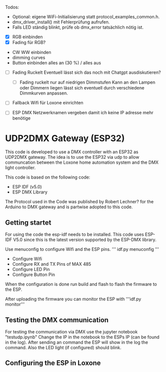 Todos:
- Optional: eigene WiFi-Initialisierung statt protocol_examples_common.h.
- dmx_driver_install() mit Fehlerprüfung aufrufen.
- Falls LED ständig blinkt, prüfe ob dmx_error tatsächlich nötig ist.
- [x] RGB einbinden
- [x] Fading für RGB?
- CW WW einbinden
- dimming curves
- Button einbinden alles an (30 %) / alles aus
- [ ] Fading Ruckelt Eventuell lässt sich das noch mit Chatgpt ausdiskutieren? 
  - [ ] Fading ruckelt nur auf niedrigen Dimmstufen Kann an den Lampen oder Dimmern liegen lässt sich eventuell durch verschiedene Dimmkurven anpassen.
- [ ] Fallback Wifi für Loxone einrichten
- [ ] ESP DMX Netzwerknamen vergeben damit ich keine IP adresse mehr benötige



# UDP2DMX Gateway (ESP32)

This code is developed to use a DMX controller with an ESP32 as UDP2DMX gateway. The idea is to use the ESP32 via udp to allow communcation between the Loxone home automation system and the DMX light controller. 

This code is based on the following code:
- ESP IDF (v5.0)
- ESP DMX Library

The Protocol used in the Code was published by Robert Lechner? for the Arduino to DMX gateway and is partwise adopted to this code. 

## Getting startet 
For using the code the esp-idf needs to be installed. This code uses ESP-IDF V5.0 since this is the latest version supported by the ESP-DMX library. 

Use menuconfig to configure Wifi and the ESP pins. 
''' idf.py menuconfig '''
- Configure Wifi
- Configure RX and TX Pins of MAX 485
- Configure LED Pin
- Configure Button Pin


When the configuration is done run build and flash to flash the firmware to the ESP. 

After uploading the firmware you can monitor the ESP with '''idf.py monitor'''

## Testing the DMX communication
For testing the communication via DMX use the jupyter notebook "testudp.ipynb" Change the IP in the notebook to the ESPs IP (can be found in the log). After sending an command the ESP will show in the log the command. Also the LED light (if configured) should blink. 

## Configuring the ESP in Loxone 



